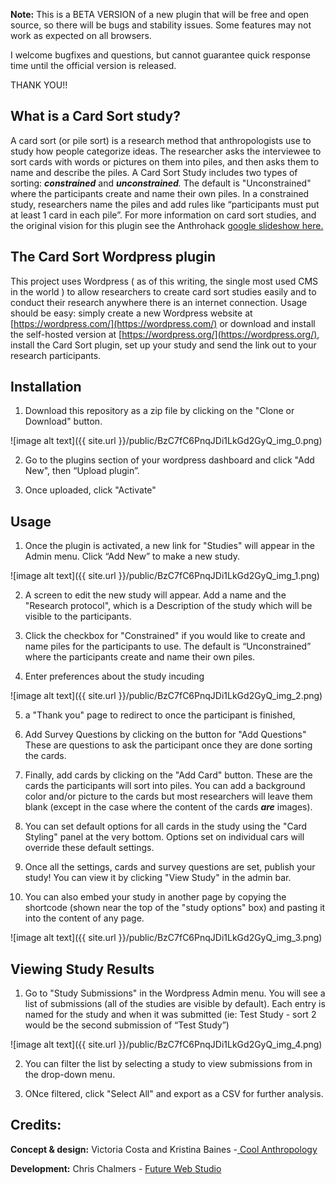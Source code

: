 **Note:** This is a BETA VERSION of a new plugin that will be free and open source, so there will be bugs and stability issues. Some features may not work as expected on all browsers. 

I welcome bugfixes and questions, but cannot guarantee quick response time until the official version is released. 

THANK YOU!!

## What is a **Card Sort** study?

A card sort (or pile sort) is a research method that anthropologists use to study how people categorize ideas. The researcher asks the interviewee to sort cards with words or pictures on them into piles, and then asks them to name and describe the piles. A Card Sort Study includes two types of sorting: **_constrained_** and **_unconstrained_***.* The default is "Unconstrained" where the participants create and name their own piles. In a constrained study, researchers name the piles and add rules like “participants must put at least 1 card in each pile”. For more information on card sort studies, and the original vision for this plugin see the Anthrohack [google slideshow here. ](https://docs.google.com/presentation/d/e/2PACX-1vQOX5eaHgjusUovmNez_gaySEWhf__anKzTjqp4wFORGxMyC0nY0yEFnH1Qhi04X7-28DsqSV7hQa8k/embed?start=false&loop=false&delayms=60000000)

## The Card Sort **Wordpress** plugin

This project uses Wordpress ( as of this writing, the single most used CMS in the world ) to allow researchers to create card sort studies easily and to conduct their research anywhere there is an internet connection. Usage should be easy: simply create a new Wordpress website at [https://wordpress.com/](https://wordpress.com/) or download and install the self-hosted version at [https://wordpress.org/](https://wordpress.org/), install the Card Sort plugin, set up your study and send the link out to your research participants. 

## Installation

1. Download this repository as a zip file by clicking on the "Clone or Download" button. 

![image alt text]({{ site.url }}/public/BzC7fC6PnqJDi1LkGd2GyQ_img_0.png)

2. Go to the plugins section of your wordpress dashboard and click "Add New", then “Upload plugin”.

3. Once uploaded, click "Activate"

## Usage

1. Once the plugin is activated, a new link for "Studies" will appear in the Admin menu. Click “Add New” to make a new study.

![image alt text]({{ site.url }}/public/BzC7fC6PnqJDi1LkGd2GyQ_img_1.png)

2. A screen to edit the new study will appear. Add a name and the "Research protocol", which is a Description of the study which will be visible to the participants.

3. Click the checkbox for "Constrained" if you would like to create and name piles for the participants to use. The default is “Unconstrained” where the participants create and name their own piles. 

4. Enter preferences about the study incuding 

![image alt text]({{ site.url }}/public/BzC7fC6PnqJDi1LkGd2GyQ_img_2.png)

5. a "Thank you" page to redirect to once the participant is finished, 

6. Add Survey Questions by clicking on the button for "Add Questions" These are questions to ask the participant once they are done sorting the cards. 

7. Finally, add cards by clicking on the "Add Card" button. These are the cards the participants will sort into piles. You can add a background color and/or picture to the cards but most researchers will leave them blank (except in the case where the content of the cards **_are_** images).

8. You can set default options for all cards in the study using the "Card Styling" panel at the very bottom. Options set on individual cars will override these default settings. 

9. Once all the settings, cards and survey questions are set, publish your study! You can view it by clicking "View Study" in the admin bar.

10. You can also embed your study in another page by copying the shortcode (shown near the top of the "study options" box) and pasting it into the content of any page. 

![image alt text]({{ site.url }}/public/BzC7fC6PnqJDi1LkGd2GyQ_img_3.png)

## Viewing Study Results

1. Go to "Study Submissions" in the Wordpress Admin menu. You will see a list of submissions (all of the studies are visible by default). Each entry is named for the study and when it was submitted (ie: Test Study - sort 2 would be the second submission of “Test Study”) 

![image alt text]({{ site.url }}/public/BzC7fC6PnqJDi1LkGd2GyQ_img_4.png)

2. You can filter the list by selecting a study to view submissions from in the drop-down menu.

3. ONce filtered, click "Select All" and export as a CSV for further analysis.

## Credits:

**Concept & design:** Victoria Costa and Kristina Baines -[ Cool Anthropology](http://www.coolanthropology.com/)

**Development:** Chris Chalmers - [Future Web Studio](https://futurewebstudio.com/)

